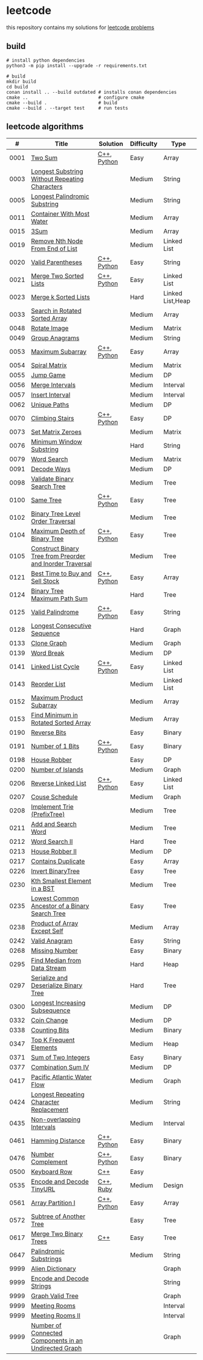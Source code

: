 # leetcode

this repository contains my solutions for [leetcode problems]

## build

``` shell
# install python dependencies
python3 -m pip install --upgrade -r requirements.txt

# build
mkdir build
cd build
conan install .. --build outdated # installs conan dependencies
cmake ..                          # configure cmake
cmake --build .                   # build
cmake --build . --target test     # run tests
```

## leetcode algorithms

| #  | Title | Solution | Difficulty | Type |
|----| ----- | -------- | ---------- | ---- |
|0001|[Two Sum](https://leetcode.com/problems/two-sum/)|[C++](algorithms/0001_two_sum.cpp), [Python](algorithms/0001_two_sum.py)|Easy|Array|
|0003|[Longest Substring Without Repeating Characters](https://leetcode.com/problems/longest-substring-without-repeating-characters/)||Medium|String|
|0005|[Longest Palindromic Substring](https://leetcode.com/problems/longest-palindromic-substring/)||Medium|String|
|0011|[Container With Most Water](https://leetcode.com/problems/container-with-most-water/)||Medium|Array|
|0015|[3Sum](https://leetcode.com/problems/3sum/)||Medium|Array|
|0019|[Remove Nth Node From End of List](https://leetcode.com/problems/remove-nth-node-from-end-of-list/)||Medium|Linked List|
|0020|[Valid Parentheses](https://leetcode.com/problems/valid-parentheses/)|[C++](algorithms/0020_valid_parentheses.cpp), [Python](algorithms/0020_valid_parentheses.py)|Easy|String|
|0021|[Merge Two Sorted Lists](https://leetcode.com/problems/merge-two-sorted-lists/)|[C++](algorithms/0021_merge_two_sorted_lists.cpp), [Python](algorithms/0021_merge_two_sorted_lists.py)|Easy|Linked List|
|0023|[Merge k Sorted Lists](https://leetcode.com/problems/merge-k-sorted-lists/)||Hard|Linked List,Heap|
|0033|[Search in Rotated Sorted Array](https://leetcode.com/problems/search-in-rotated-sorted-array/)||Medium|Array|
|0048|[Rotate Image](https://leetcode.com/problems/rotate-image/)||Medium|Matrix|
|0049|[Group Anagrams](https://leetcode.com/problems/group-anagrams/)||Medium|String|
|0053|[Maximum Subarray](https://leetcode.com/problems/maximum-subarray/)|[C++](algorithms/0053_maximum_subarray.cpp), [Python](algorithms/0053_maximum_subarray.py)|Easy|Array|
|0054|[Spiral Matrix](https://leetcode.com/problems/spiral-matrix/)||Medium|Matrix|
|0055|[Jump Game](https://leetcode.com/problems/jump-game/)||Medium|DP|
|0056|[Merge Intervals](https://leetcode.com/problems/merge-intervals/)||Medium|Interval|
|0057|[Insert Interval](https://leetcode.com/problems/insert-interval/)||Medium|Interval|
|0062|[Unique Paths](https://leetcode.com/problems/unique-paths/)||Medium|DP|
|0070|[Climbing Stairs](https://leetcode.com/problems/climbing-stairs/)|[C++](algorithms/0070_climbing_stairs.cpp), [Python](algorithms/0070_climbing_stairs.py)|Easy|DP|
|0073|[Set Matrix Zeroes](https://leetcode.com/problems/set-matrix-zeroes/)||Medium|Matrix|
|0076|[Minimum Window Substring](https://leetcode.com/problems/minimum-window-substring/)||Hard|String|
|0079|[Word Search](https://leetcode.com/problems/word-search/)||Medium|Matrix|
|0091|[Decode Ways](https://leetcode.com/problems/decode-ways/)||Medium|DP|
|0098|[Validate Binary Search Tree](https://leetcode.com/problems/validate-binary-search-tree/)||Medium|Tree|
|0100|[Same Tree](https://leetcode.com/problems/same-tree/)|[C++](algorithms/0100_same_tree.cpp), [Python](algorithms/0100_same_tree.py)|Easy|Tree|
|0102|[Binary Tree Level Order Traversal](https://leetcode.com/problems/binary-tree-level-order-traversal/)||Medium|Tree|
|0104|[Maximum Depth of Binary Tree](https://leetcode.com/problems/maximum-depth-of-binary-tree/)|[C++](algorithms/0104_maximum_depth_of_binary_tree.cpp), [Python](algorithms/0104_maximum_depth_of_binary_tree.py)|Easy|Tree|
|0105|[Construct Binary Tree from Preorder and Inorder Traversal](https://leetcode.com/problems/construct-binary-tree-from-preorder-and-inorder-traversal/)||Medium|Tree|
|0121|[Best Time to Buy and Sell Stock](https://leetcode.com/problems/best-time-to-buy-and-sell-stock/)|[C++](algorithms/0121_best_time_to_buy_and_sell_stock.cpp), [Python](algorithms/0121_best_time_to_buy_and_sell_stock.py)|Easy|Array|
|0124|[Binary Tree Maximum Path Sum](https://leetcode.com/problems/binary-tree-maximum-path-sum/)||Hard|Tree|
|0125|[Valid Palindrome](https://leetcode.com/problems/valid-palindrome/)|[C++](algorithms/0125_valid_palindrome.cpp), [Python](algorithms/0125_valid_palindrome.py)|Easy|String|
|0128|[Longest Consecutive Sequence](https://leetcode.com/problems/longest-consecutive-sequence/)||Hard|Graph|
|0133|[Clone Graph](https://leetcode.com/problems/clone-graph/)||Medium|Graph|
|0139|[Word Break](https://leetcode.com/problems/word-break/)||Medium|DP|
|0141|[Linked List Cycle](https://leetcode.com/problems/linked-list-cycle/)|[C++](algorithms/0141_linked_list_cycle.cpp), [Python](algorithms/0141_linked_list_cycle.py)|Easy|Linked List|
|0143|[Reorder List](https://leetcode.com/problems/reorder-list/)||Medium|Linked List|
|0152|[Maximum Product Subarray](https://leetcode.com/problems/maximum-product-subarray/)||Medium|Array|
|0153|[Find Minimum in Rotated Sorted Array](https://leetcode.com/problems/find-minimum-in-rotated-sorted-array/)||Medium|Array|
|0190|[Reverse Bits](https://leetcode.com/problems/reverse-bits/)||Easy|Binary|
|0191|[Number of 1 Bits](https://leetcode.com/problems/number-of-1-bits/)|[C++](algorithms/0191_number_of_1_bits.cpp), [Python](algorithms/0191_number_of_1_bits.py)|Easy|Binary|
|0198|[House Robber](https://leetcode.com/problems/house-robber/)||Easy|DP|
|0200|[Number of Islands](https://leetcode.com/problems/number-of-islands/)||Medium|Graph|
|0206|[Reverse Linked List](https://leetcode.com/problems/reverse-linked-list/)|[C++](algorithms/0206_reverse_linked_list.cpp), [Python](algorithms/0206_reverse_linked_list.py)|Easy|Linked List|
|0207|[Couse Schedule](https://leetcode.com/problems/course-schedule/)||Medium|Graph|
|0208|[Implement Trie (PrefixTree)](https://leetcode.com/problems/implement-trie-prefix-tree/)||Medium|Tree|
|0211|[Add and Search Word](https://leetcode.com/problems/add-and-search-word-data-structure-design/)||Medium|Tree|
|0212|[Word Search II](https://leetcode.com/problems/word-search-ii/)||Hard|Tree|
|0213|[House Robber II](https://leetcode.com/problems/house-robber-ii/)||Medium|DP|
|0217|[Contains Duplicate](https://leetcode.com/problems/contains-duplicate/)||Easy|Array|
|0226|[Invert BinaryTree](https://leetcode.com/problems/invert-binary-tree/)||Easy|Tree|
|0230|[Kth Smallest Element in a BST](https://leetcode.com/problems/kth-smallest-element-in-a-bst/)||Medium|Tree|
|0235|[Lowest Common Ancestor of a Binary Search Tree](https://leetcode.com/problems/lowest-common-ancestor-of-a-binary-search-tree/)||Easy|Tree|
|0238|[Product of Array Except Self](https://leetcode.com/problems/product-of-array-except-self/)||Medium|Array|
|0242|[Valid Anagram](https://leetcode.com/problems/valid-anagram/)||Easy|String|
|0268|[Missing Number](https://leetcode.com/problems/missing-number/)||Easy|Binary|
|0295|[Find Median from Data Stream](https://leetcode.com/problems/find-median-from-data-stream/)||Hard|Heap|
|0297|[Serialize and Deserialize Binary Tree](https://leetcode.com/problems/serialize-and-deserialize-binary-tree/)||Hard|Tree|
|0300|[Longest Increasing Subsequence](https://leetcode.com/problems/longest-increasing-subsequence/)||Medium|DP|
|0332|[Coin Change](https://leetcode.com/problems/coin-change/)||Medium|DP|
|0338|[Counting Bits](https://leetcode.com/problems/counting-bits/)||Medium|Binary|
|0347|[Top K Frequent Elements](https://leetcode.com/problems/top-k-frequent-elements/)||Medium|Heap|
|0371|[Sum of Two Integers](https://leetcode.com/problems/sum-of-two-integers/)||Easy|Binary|
|0377|[Combination Sum IV](https://leetcode.com/problems/combination-sum-iv/)||Medium|DP|
|0417|[Pacific Atlantic Water Flow](https://leetcode.com/problems/pacific-atlantic-water-flow/)||Medium|Graph|
|0424|[Longest Repeating Character Replacement](https://leetcode.com/problems/longest-repeating-character-replacement/)||Medium|String|
|0435|[Non-overlapping Intervals](https://leetcode.com/problems/non-overlapping-intervals/)||Medium|Interval|
|0461|[Hamming Distance](https://leetcode.com/problems/hamming-distance/)|[C++](algorithms/0461_hamming_distance.cpp), [Python](algorithms/0461_hamming_distance.py)|Easy|Binary|
|0476|[Number Complement](https://leetcode.com/problems/number-complement)|[C++](algorithms/0476_number_complement.cpp), [Python](algorithms/0476_number_complement.py)|Easy|Binary|
|0500|[Keyboard Row](https://leetcode.com/problems/keyboard-row)|[C++](algorithms/0500_keyboard_row.cpp)|Easy|
|0535|[Encode and Decode TinyURL](https://leetcode.com/problems/encode-and-decode-tinyurl)|[C++](algorithms/0535_tiny_url.cpp), [Ruby](algorithms/0535_tiny_url.rb)|Medium|Design|
|0561|[Array Partition I](https://leetcode.com/problems/array-partition-i)|[C++](algorithms/0561_array_partition_i.cpp), [Python](algorithms/0561_array_partition_i.py)|Easy|Array|
|0572|[Subtree of Another Tree](https://leetcode.com/problems/subtree-of-another-tree/)||Easy|Tree|
|0617|[Merge Two Binary Trees](https://leetcode.com/problems/merge-two-binary-trees)|[C++](algorithms/0617_merge_two_binary_trees.cpp)|Easy|Tree|
|0647|[Palindromic Substrings](https://leetcode.com/problems/palindromic-substrings/)||Medium|String|
|9999|[Alien Dictionary](https://leetcode.com/problems/alien-dictionary/)|||Graph|
|9999|[Encode and Decode Strings](https://leetcode.com/problems/encode-and-decode-strings/)|||String|
|9999|[Graph Valid Tree](https://leetcode.com/problems/graph-valid-tree/)|||Graph|
|9999|[Meeting Rooms](https://leetcode.com/problems/meeting-rooms/)|||Interval|
|9999|[Meeting Rooms II](https://leetcode.com/problems/meeting-rooms-ii/)|||Interval|
|9999|[Number of Connected Components in an Undirected Graph](https://leetcode.com/problems/number-of-connected-components-in-an-undirected-graph/)|||Graph|

<!-- links -->
[leetcode problems]: https://leetcode.com/problemset/all/
